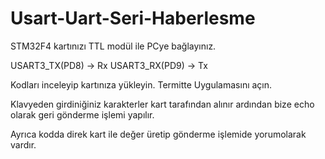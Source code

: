 # Usart-Uart-Seri-Haberlesme

STM32F4 kartınızı TTL modül ile PCye bağlayınız.

USART3_TX(PD8) -> Rx
USART3_RX(PD9) -> Tx

Kodları inceleyip kartınıza yükleyin.
Termitte Uygulamasını açın.

Klavyeden girdiniğiniz karakterler kart tarafından alınır ardından bize echo olarak geri gönderme işlemi yapılır.

Ayrıca kodda direk kart ile değer üretip gönderme işlemide yorumolarak vardır.



